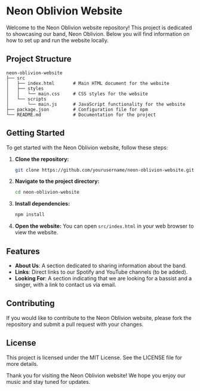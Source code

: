 # Neon Oblivion Website

Welcome to the Neon Oblivion website repository! This project is dedicated to showcasing our band, Neon Oblivion. Below you will find information on how to set up and run the website locally.

## Project Structure

```
neon-oblivion-website
├── src
│   ├── index.html       # Main HTML document for the website
│   ├── styles
│   │   └── main.css     # CSS styles for the website
│   └── scripts
│       └── main.js      # JavaScript functionality for the website
├── package.json         # Configuration file for npm
└── README.md            # Documentation for the project
```

## Getting Started

To get started with the Neon Oblivion website, follow these steps:

1. **Clone the repository:**
   ```bash
   git clone https://github.com/yourusername/neon-oblivion-website.git
   ```

2. **Navigate to the project directory:**
   ```bash
   cd neon-oblivion-website
   ```

3. **Install dependencies:**
   ```bash
   npm install
   ```

4. **Open the website:**
   You can open `src/index.html` in your web browser to view the website.

## Features

- **About Us**: A section dedicated to sharing information about the band.
- **Links**: Direct links to our Spotify and YouTube channels (to be added).
- **Looking For**: A section indicating that we are looking for a bassist and a singer, with a link to contact us via email.

## Contributing

If you would like to contribute to the Neon Oblivion website, please fork the repository and submit a pull request with your changes.

## License

This project is licensed under the MIT License. See the LICENSE file for more details.

Thank you for visiting the Neon Oblivion website! We hope you enjoy our music and stay tuned for updates.